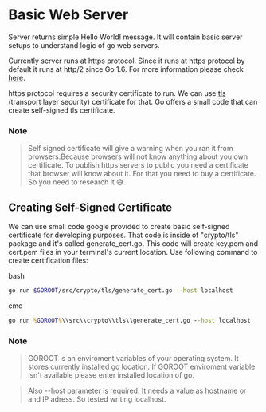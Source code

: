 # Basic Web Server
Server returns simple Hello World! message. It will contain basic server setups to understand logic of go web servers.

Currently server runs at https protocol. Since it runs at https protocol by default it runs at http/2 since Go 1.6.
For more information please check [here](https://golang.org/pkg/net/http/).

https protocol requires a security certificate to run. We can use [tls](https://en.wikipedia.org/wiki/Transport_Layer_Security) (transport layer security) certificate for that. Go offers a small code that can create self-signed tls certificate.

### Note
> Self signed certificate will give a warning when you ran it from browsers.Because browsers will not know anything about you own certificate. To publish https servers to public you need a certificate that browser will know about it. For that you need to buy a certificate. So you need to research it 😅.

## Creating Self-Signed Certificate
We can use small code google provided to create basic self-signed certificate for developing purposes. That code is inside of "crypto/tls" package and it's called generate_cert.go. This code will create key.pem and cert.pem files in your terminal's current location. Use following command to create certification files:

bash
```bash
go run $GOROOT/src/crypto/tls/generate_cert.go --host localhost
```

cmd
```bat
go run %GOROOT%\\src\\crypto\\tls\\generate_cert.go --host localhost
```

### Note
> GOROOT is an enviroment variables of your operating system. It stores currently installed go location. If GOROOT enviroment variable isn't available please enter installed location of go.

> Also --host parameter is required. It needs a value as hostname or and IP adress. So tested writing localhost.

